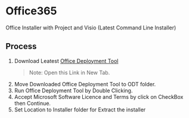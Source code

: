 # Office365
Office Installer with Project and Visio (Latest Command Line Installer)

## Process

1. Download Leatest [Office Deployment Tool](https://www.microsoft.com/en-us/download/confirmation.aspx?id=49117)
    > Note: Open this Link in New Tab.
1. Move Downloaded Office Deployment Tool to ODT folder.
1. Run Office Deployment Tool by Double Clicking.
1. Accept Microsoft Software Licence and Terms by click on CheckBox then Continue.
1. Set Location to Installer folder for Extract the installer
